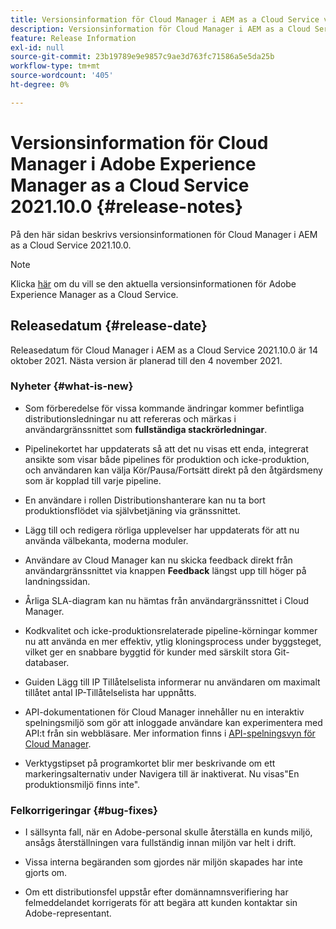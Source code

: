 ```yaml
---
title: Versionsinformation för Cloud Manager i AEM as a Cloud Service version 2021.10.0
description: Versionsinformation för Cloud Manager i AEM as a Cloud Service version 2021.10.0
feature: Release Information
exl-id: null
source-git-commit: 23b19789e9e9857c9ae3d763fc71586a5e5da25b
workflow-type: tm+mt
source-wordcount: '405'
ht-degree: 0%

---
```


# Versionsinformation för Cloud Manager i Adobe Experience Manager as a Cloud Service 2021.10.0 {#release-notes}

På den här sidan beskrivs versionsinformationen för Cloud Manager i AEM as a Cloud Service 2021.10.0.

>[!NOTE]
>Klicka [här](https://experienceleague.adobe.com/docs/experience-manager-cloud-service/release-notes/release-notes/release-notes-current.html) om du vill se den aktuella versionsinformationen för Adobe Experience Manager as a Cloud Service.

## Releasedatum {#release-date}

Releasedatum för Cloud Manager i AEM as a Cloud Service 2021.10.0 är 14 oktober 2021.
Nästa version är planerad till den 4 november 2021.

### Nyheter {#what-is-new}

* Som förberedelse för vissa kommande ändringar kommer befintliga distributionsledningar nu att refereras och märkas i användargränssnittet som **fullständiga stackrörledningar**.

* Pipelinekortet har uppdaterats så att det nu visas ett enda, integrerat ansikte som visar både pipelines för produktion och icke-produktion, och användaren kan välja Kör/Pausa/Fortsätt direkt på den åtgärdsmeny som är kopplad till varje pipeline.

* En användare i rollen Distributionshanterare kan nu ta bort produktionsflödet via självbetjäning via gränssnittet.

* Lägg till och redigera rörliga upplevelser har uppdaterats för att nu använda välbekanta, moderna moduler.

* Användare av Cloud Manager kan nu skicka feedback direkt från användargränssnittet via knappen **Feedback** längst upp till höger på landningssidan.

* Årliga SLA-diagram kan nu hämtas från användargränssnittet i Cloud Manager.

* Kodkvalitet och icke-produktionsrelaterade pipeline-körningar kommer nu att använda en mer effektiv, ytlig kloningsprocess under byggsteget, vilket ger en snabbare byggtid för kunder med särskilt stora Git-databaser.

* Guiden Lägg till IP Tillåtelselista informerar nu användaren om maximalt tillåtet antal IP-Tillåtelselista har uppnåtts.

* API-dokumentationen för Cloud Manager innehåller nu en interaktiv spelningsmiljö som gör att inloggade användare kan experimentera med API:t från sin webbläsare. Mer information finns i [API-spelningsvyn för Cloud Manager](https://www.adobe.io/experience-cloud/cloud-manager/reference/playground/).

* Verktygstipset på programkortet blir mer beskrivande om ett markeringsalternativ under Navigera till är inaktiverat. Nu visas&quot;En produktionsmiljö finns inte&quot;.

### Felkorrigeringar {#bug-fixes}

* I sällsynta fall, när en Adobe-personal skulle återställa en kunds miljö, ansågs återställningen vara fullständig innan miljön var helt i drift.

* Vissa interna begäranden som gjordes när miljön skapades har inte gjorts om.

* Om ett distributionsfel uppstår efter domännamnsverifiering har felmeddelandet korrigerats för att begära att kunden kontaktar sin Adobe-representant.


